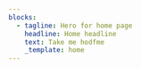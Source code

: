 ```yaml
---
blocks:
  - tagline: Hero for home page
    headline: Home headline
    text: Take me hodfme
    _template: home
---
```

